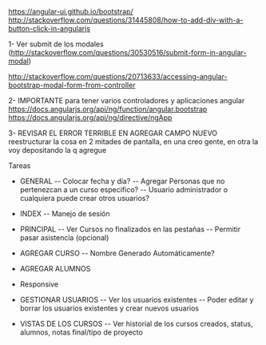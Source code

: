 https://angular-ui.github.io/bootstrap/
http://stackoverflow.com/questions/31445808/how-to-add-div-with-a-button-click-in-angularjs

1- Ver submit de los modales (http://stackoverflow.com/questions/30530516/submit-form-in-angular-modal)

http://stackoverflow.com/questions/20713633/accessing-angular-bootstrap-modal-form-from-controller

2- IMPORTANTE para tener varios controladores y aplicaciones angular
https://docs.angularjs.org/api/ng/function/angular.bootstrap
https://docs.angularjs.org/api/ng/directive/ngApp

3- REVISAR EL ERROR TERRIBLE EN AGREGAR CAMPO NUEVO
reestructurar la cosa en 2 mitades de pantalla, en una creo gente, en otra la voy depositando la q agregue



Tareas

- GENERAL
-- Colocar fecha y día?
-- Agregar Personas que no pertenezcan a un curso especifico?
-- Usuario administrador o cualquiera puede crear otros usuarios?


- INDEX
-- Manejo de sesión

- PRINCIPAL	
-- Ver Cursos no finalizados en las pestañas
-- Permitir pasar asistencia (opcional)


- AGREGAR CURSO
-- Nombre Generado Automáticamente?

- AGREGAR ALUMNOS
- Responsive

- GESTIONAR USUARIOS
-- Ver los usuarios existentes
-- Poder editar y borrar los usuarios existentes y crear nuevos usuarios

- VISTAS DE LOS CURSOS
-- Ver historial de los cursos creados, status, alumnos, notas final/tipo de proyecto 